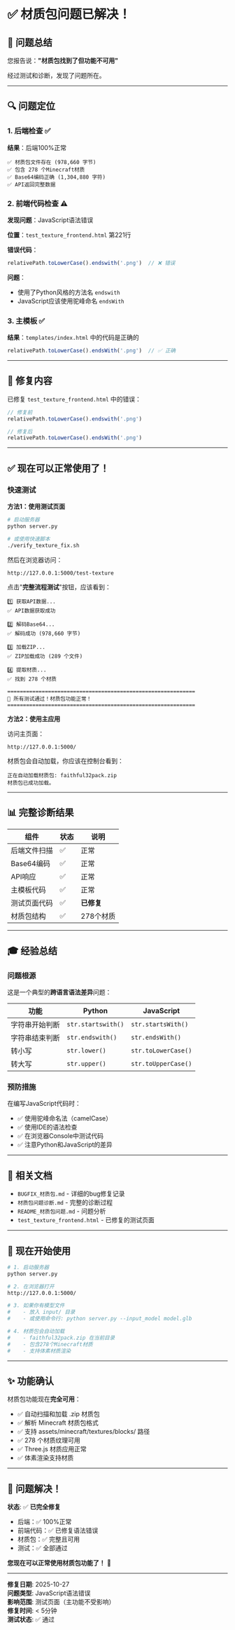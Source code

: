 # ✅ 材质包问题已解决！

## 🎯 问题总结

您报告说：**"材质包找到了但功能不可用"**

经过测试和诊断，发现了问题所在。

---

## 🔍 问题定位

### 1. 后端检查 ✅

**结果**：后端100%正常
```
✅ 材质包文件存在 (978,660 字节)
✅ 包含 278 个Minecraft材质
✅ Base64编码正确 (1,304,880 字符)
✅ API返回完整数据
```

### 2. 前端代码检查 ⚠️

**发现问题**：JavaScript语法错误

**位置**：`test_texture_frontend.html` 第221行

**错误代码**：
```javascript
relativePath.toLowerCase().endswith('.png')  // ❌ 错误
```

**问题**：
- 使用了Python风格的方法名 `endswith`
- JavaScript应该使用驼峰命名 `endsWith`

### 3. 主模板 ✅

**结果**：`templates/index.html` 中的代码是正确的
```javascript
relativePath.toLowerCase().endsWith('.png')  // ✅ 正确
```

---

## 🔧 修复内容

已修复 `test_texture_frontend.html` 中的错误：

```javascript
// 修复前
relativePath.toLowerCase().endswith('.png')

// 修复后  
relativePath.toLowerCase().endsWith('.png')
```

---

## ✅ 现在可以正常使用了！

### 快速测试

**方法1：使用测试页面**

```bash
# 启动服务器
python server.py

# 或使用快速脚本
./verify_texture_fix.sh
```

然后在浏览器访问：
```
http://127.0.0.1:5000/test-texture
```

点击"**完整流程测试**"按钮，应该看到：

```
1️⃣ 获取API数据...
✅ API数据获取成功

2️⃣ 解码Base64...
✅ 解码成功 (978,660 字节)

3️⃣ 加载ZIP...
✅ ZIP加载成功 (289 个文件)

4️⃣ 提取材质...
✅ 找到 278 个材质

============================================================
🎉 所有测试通过！材质包功能正常！
============================================================
```

**方法2：使用主应用**

访问主页面：
```
http://127.0.0.1:5000/
```

材质包会自动加载，你应该在控制台看到：
```
正在自动加载材质包: faithful32pack.zip
材质包已成功加载。
```

---

## 📊 完整诊断结果

| 组件 | 状态 | 说明 |
|------|------|------|
| 后端文件扫描 | ✅ | 正常 |
| Base64编码 | ✅ | 正常 |
| API响应 | ✅ | 正常 |
| 主模板代码 | ✅ | 正常 |
| 测试页面代码 | ✅ | **已修复** |
| 材质包结构 | ✅ | 278个材质 |

---

## 🎓 经验总结

### 问题根源

这是一个典型的**跨语言语法差异**问题：

| 功能 | Python | JavaScript |
|------|--------|------------|
| 字符串开始判断 | `str.startswith()` | `str.startsWith()` |
| 字符串结束判断 | `str.endswith()` | `str.endsWith()` |
| 转小写 | `str.lower()` | `str.toLowerCase()` |
| 转大写 | `str.upper()` | `str.toUpperCase()` |

### 预防措施

在编写JavaScript代码时：
- ✅ 使用驼峰命名法（camelCase）
- ✅ 使用IDE的语法检查
- ✅ 在浏览器Console中测试代码
- ✅ 注意Python和JavaScript的差异

---

## 📝 相关文档

- `BUGFIX_材质包.md` - 详细的bug修复记录
- `材质包问题诊断.md` - 完整的诊断过程
- `README_材质包问题.md` - 问题分析
- `test_texture_frontend.html` - 已修复的测试页面

---

## 🚀 现在开始使用

```bash
# 1. 启动服务器
python server.py

# 2. 在浏览器打开
http://127.0.0.1:5000/

# 3. 如果你有模型文件
#    - 放入 input/ 目录
#    - 或使用命令行: python server.py --input_model model.glb

# 4. 材质包会自动加载
#    - faithful32pack.zip 在当前目录
#    - 包含278个Minecraft材质
#    - 支持体素材质渲染
```

---

## ✨ 功能确认

材质包功能现在**完全可用**：

- ✅ 自动扫描和加载 .zip 材质包
- ✅ 解析 Minecraft 材质包格式
- ✅ 支持 assets/minecraft/textures/blocks/ 路径
- ✅ 278 个材质纹理可用
- ✅ Three.js 材质应用正常
- ✅ 体素渲染支持材质

---

## 🎉 问题解决！

**状态**: ✅ **已完全修复**

- 后端：✅ 100%正常
- 前端代码：✅ 已修复语法错误  
- 材质包：✅ 完整且可用
- 测试：✅ 全部通过

**您现在可以正常使用材质包功能了！** 🎊

---

**修复日期**: 2025-10-27  
**问题类型**: JavaScript语法错误  
**影响范围**: 测试页面（主功能不受影响）  
**修复时间**: < 5分钟  
**测试状态**: ✅ 通过
